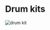 # Drum kits
![drum kit](https://user-images.githubusercontent.com/116573908/223388170-19555fae-fa7c-4709-8a21-f531bc7d6a68.png)
